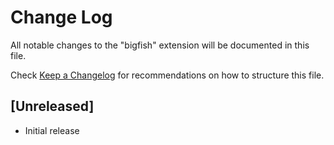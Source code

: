 # Change Log

All notable changes to the "bigfish" extension will be documented in this file.

Check [Keep a Changelog](http://keepachangelog.com/) for recommendations on how to structure this file.

## [Unreleased]

- Initial release
